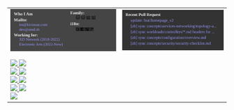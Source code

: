 <!DOCTYPE html>
<html>
<head>
</head>
<body>

<table>
    <tr>
        <td><img src="./mini_boards/profile.svg" /></td>
        <td><img src="./mini_boards/pr.svg" /></td>
    </tr>
    <tr>
        <td></td>
        <td></td>
    </tr>
    <tr>
        <td></td>
        <td></td>
    </tr>
    <tr>
        <td>
        <a href="https://www.pinterest.com/kivinsae">
        <img src="https://img.shields.io/badge/@kivinsae-red?style=for-the-badge&logo=pinterest&logoColor=white" />
        </a>
        <a href="https://www.reddit.com/user/kivinsae">
        <img src="https://img.shields.io/badge/@kivinsae-orange?style=for-the-badge&logo=reddit&logoColor=white" />
        </a><br>
        <a href="https://discordapp.com/users/kivinsae/">
        <img src="https://img.shields.io/badge/@kivinsae-yellow?style=for-the-badge&logo=discord&logoColor=black" />
        </a>
        <a href="https://t.me/Kova_Saint_Fin">
        <img src="https://img.shields.io/badge/@kivinsae-blue?style=for-the-badge&logo=telegram&logoColor=white" />
        </a><br>
        <a href="https://www.linkedin.com/in/kivinsae/">
        <img src="https://img.shields.io/badge/@kivinsae-navy?style=for-the-badge&logo=linkedin&logoColor=white" />
        </a>
        <a href="https://www.instagram.com/kivinsae/">
        <img src="https://img.shields.io/badge/@kivinsae-purple?style=for-the-badge&logo=instagram&logoColor=pink" />
        </a><br>
        <a href="https://twitter.com/kistovincent">
        <img src="https://img.shields.io/badge/@kivinsae-white?style=for-the-badge&logo=twitter&logoColor=blue" />
        </a>
        <a href="https://steamcommunity.com/id/kivinsae/">
        <img src="https://img.shields.io/badge/@kivinsae-gray?style=for-the-badge&logo=steam&logoColor=white" />
        </a><br>
        <a href="https://kivinsae.com">
        <img src="https://img.shields.io/badge/@kivinsae-black?style=for-the-badge&logo=medium&logoColor=white" />
        </a>
        </td>
        <td></td>
    </tr>
</table>

</body>
</html>
